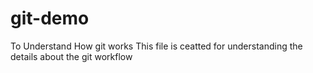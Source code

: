 # git-demo
To Understand How git works
This file is ceatted for understanding the details about the git workflow

